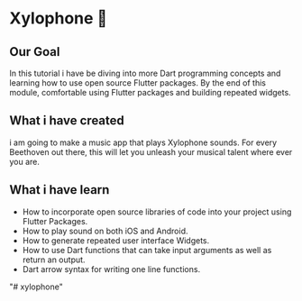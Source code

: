 # Xylophone 🎹

## Our Goal

In this tutorial i have  be diving into more Dart programming concepts and learning how to use open source Flutter packages. By the end of this module,  comfortable using Flutter packages and building repeated widgets.


## What i have created

i am going to make a music app that plays Xylophone sounds. For every Beethoven out there, this will let you unleash your musical talent where ever you are.

## What i have learn

- How to incorporate open source libraries of code into your project using Flutter Packages.
- How to play sound on both iOS and Android.
- How to generate repeated user interface Widgets.
- How to use Dart functions that can take input arguments as well as return an output.
- Dart arrow syntax for writing one line functions.

"# xylophone" 

